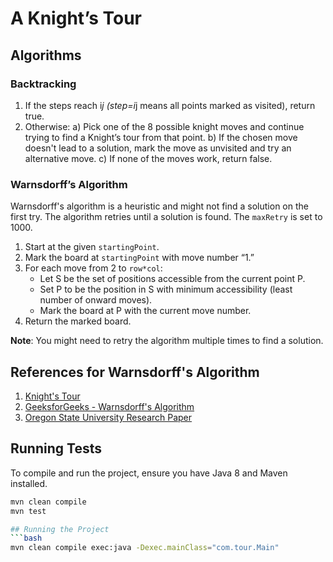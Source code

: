 # A Knight’s Tour

## Algorithms

### Backtracking
1. If the steps reach i*j (step=i*j means all points marked as visited), return true.
2. Otherwise:
    a) Pick one of the 8 possible knight moves and continue trying to find a Knight’s tour from that point.
    b) If the chosen move doesn't lead to a solution, mark the move as unvisited and try an alternative move.
    c) If none of the moves work, return false.

### Warnsdorff’s Algorithm
Warnsdorff's algorithm is a heuristic and might not find a solution on the first try. The algorithm retries until a solution is found. The `maxRetry` is set to 1000.

1. Start at the given `startingPoint`.
2. Mark the board at `startingPoint` with move number “1.”
3. For each move from 2 to `row*col`:
    * Let S be the set of positions accessible from the current point P.
    * Set P to be the position in S with minimum accessibility (least number of onward moves).
    * Mark the board at P with the current move number.
4. Return the marked board.

**Note**: You might need to retry the algorithm multiple times to find a solution.

## References for Warnsdorff's Algorithm
1. [Knight's Tour](https://en.wikipedia.org/wiki/Knight%27s_tour)
2. [GeeksforGeeks - Warnsdorff's Algorithm](https://www.geeksforgeeks.org/warnsdorffs-algorithm-knights-tour-problem/)
3. [Oregon State University Research Paper](http://sites.science.oregonstate.edu/~math_reu/proceedings/REU_Proceedings/Proceedings2004/2004Ganzfried.pdf)

## Running Tests

To compile and run the project, ensure you have Java 8 and Maven installed.

```bash
mvn clean compile
mvn test

## Running the Project
```bash
mvn clean compile exec:java -Dexec.mainClass="com.tour.Main"



